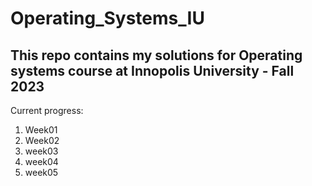 # Operating_Systems_IU
This repo contains my solutions for Operating systems course at Innopolis University - Fall 2023 
---
Current progress:

1. Week01
2. Week02
3. week03
4. week04
5. week05
   
